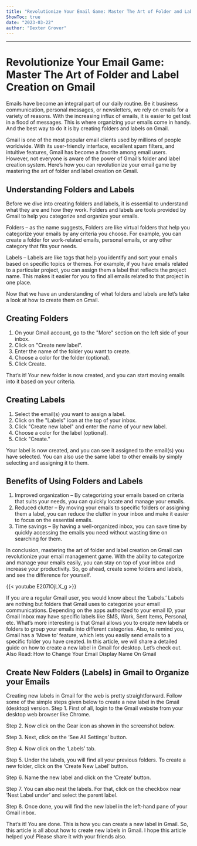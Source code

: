 ```yaml
---
title: "Revolutionize Your Email Game: Master The Art of Folder and Label Creation on Gmail"
ShowToc: true 
date: "2023-03-22"
author: "Dexter Grover"
---
```

*****
# Revolutionize Your Email Game: Master The Art of Folder and Label Creation on Gmail

Emails have become an integral part of our daily routine. Be it business communication, personal messages, or newsletters, we rely on emails for a variety of reasons. With the increasing influx of emails, it is easier to get lost in a flood of messages. This is where organizing your emails come in handy. And the best way to do it is by creating folders and labels on Gmail.

Gmail is one of the most popular email clients used by millions of people worldwide. With its user-friendly interface, excellent spam filters, and intuitive features, Gmail has become a favorite among email users. However, not everyone is aware of the power of Gmail’s folder and label creation system. Here’s how you can revolutionize your email game by mastering the art of folder and label creation on Gmail.

## Understanding Folders and Labels

Before we dive into creating folders and labels, it is essential to understand what they are and how they work. Folders and labels are tools provided by Gmail to help you categorize and organize your emails.

Folders – as the name suggests, Folders are like virtual folders that help you categorize your emails by any criteria you choose. For example, you can create a folder for work-related emails, personal emails, or any other category that fits your needs.

Labels – Labels are like tags that help you identify and sort your emails based on specific topics or themes. For example, if you have emails related to a particular project, you can assign them a label that reflects the project name. This makes it easier for you to find all emails related to that project in one place.

Now that we have an understanding of what folders and labels are let’s take a look at how to create them on Gmail.

## Creating Folders

1. On your Gmail account, go to the "More" section on the left side of your inbox.
2. Click on "Create new label".
3. Enter the name of the folder you want to create.
4. Choose a color for the folder (optional).
5. Click Create.

That’s it! Your new folder is now created, and you can start moving emails into it based on your criteria.

## Creating Labels

1. Select the email(s) you want to assign a label.
2. Click on the "Labels" icon at the top of your inbox.
3. Click "Create new label" and enter the name of your new label.
4. Choose a color for the label (optional).
5. Click "Create."

Your label is now created, and you can see it assigned to the email(s) you have selected. You can also use the same label to other emails by simply selecting and assigning it to them.

## Benefits of Using Folders and Labels

1. Improved organization – By categorizing your emails based on criteria that suits your needs, you can quickly locate and manage your emails.
2. Reduced clutter – By moving your emails to specific folders or assigning them a label, you can reduce the clutter in your inbox and make it easier to focus on the essential emails.
3. Time savings – By having a well-organized inbox, you can save time by quickly accessing the emails you need without wasting time on searching for them.

In conclusion, mastering the art of folder and label creation on Gmail can revolutionize your email management game. With the ability to categorize and manage your emails easily, you can stay on top of your inbox and increase your productivity. So, go ahead, create some folders and labels, and see the difference for yourself.

{{< youtube E207lOjLX_g >}} 



If you are a regular Gmail user, you would know about the ‘Labels.’ Labels are nothing but folders that Gmail uses to categorize your email communications. Depending on the apps authorized to your email ID, your Gmail Inbox may have specific labels like SMS, Work, Sent Items, Personal, etc.
What’s more interesting is that Gmail allows you to create new labels or folders to group your emails into different categories. Also, to remind you, Gmail has a ‘Move to’ feature, which lets you easily send emails to a specific folder you have created.
In this article, we will share a detailed guide on how to create a new label in Gmail for desktop. Let’s check out.
Also Read: How to Change Your Email Display Name On Gmail

 
## Create New Folders (Labels) in Gmail to Organize your Emails


Creating new labels in Gmail for the web is pretty straightforward. Follow some of the simple steps given below to create a new label in the Gmail (desktop) version.
Step 1. First of all, login to the Gmail website from your desktop web browser like Chrome.

Step 2. Now click on the Gear icon as shown in the screenshot below.

Step 3. Next, click on the ‘See All Settings’ button.

Step 4. Now click on the ‘Labels’ tab.

Step 5. Under the labels, you will find all your previous folders. To create a new folder, click on the ‘Create New Label’ button.

Step 6. Name the new label and click on the ‘Create’ button.

Step 7. You can also nest the labels. For that, click on the checkbox near ‘Nest Label under’ and select the parent label.

Step 8. Once done, you will find the new label in the left-hand pane of your Gmail inbox.

That’s it! You are done. This is how you can create a new label in Gmail.
So, this article is all about how to create new labels in Gmail. I hope this article helped you! Please share it with your friends also.




